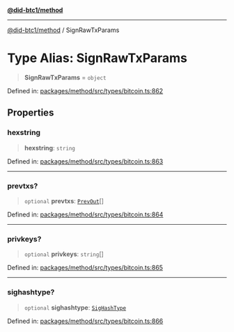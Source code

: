 [**@did-btc1/method**](../README.md)

***

[@did-btc1/method](../globals.md) / SignRawTxParams

# Type Alias: SignRawTxParams

> **SignRawTxParams** = `object`

Defined in: [packages/method/src/types/bitcoin.ts:862](https://github.com/dcdpr/did-btc1-js/blob/751aedd75738c26882a2149e644ae32b9e424707/packages/method/src/types/bitcoin.ts#L862)

## Properties

### hexstring

> **hexstring**: `string`

Defined in: [packages/method/src/types/bitcoin.ts:863](https://github.com/dcdpr/did-btc1-js/blob/751aedd75738c26882a2149e644ae32b9e424707/packages/method/src/types/bitcoin.ts#L863)

***

### prevtxs?

> `optional` **prevtxs**: [`PrevOut`](PrevOut.md)[]

Defined in: [packages/method/src/types/bitcoin.ts:864](https://github.com/dcdpr/did-btc1-js/blob/751aedd75738c26882a2149e644ae32b9e424707/packages/method/src/types/bitcoin.ts#L864)

***

### privkeys?

> `optional` **privkeys**: `string`[]

Defined in: [packages/method/src/types/bitcoin.ts:865](https://github.com/dcdpr/did-btc1-js/blob/751aedd75738c26882a2149e644ae32b9e424707/packages/method/src/types/bitcoin.ts#L865)

***

### sighashtype?

> `optional` **sighashtype**: [`SigHashType`](SigHashType.md)

Defined in: [packages/method/src/types/bitcoin.ts:866](https://github.com/dcdpr/did-btc1-js/blob/751aedd75738c26882a2149e644ae32b9e424707/packages/method/src/types/bitcoin.ts#L866)
